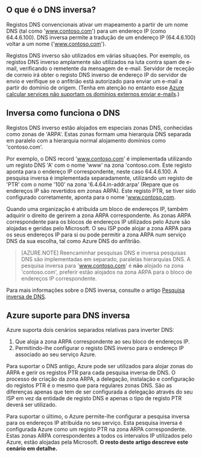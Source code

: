 ## <a name="what-is-reverse-dns"></a>O que é o DNS inversa?

Registos DNS convencionais ativar um mapeamento a partir de um nome DNS (tal como 'www.contoso.com') para um endereço IP (como 64.4.6.100).  DNS inversa permite a tradução de um endereço IP (64.4.6.100) voltar a um nome ('www.contoso.com').

Registos DNS inverso são utilizados em várias situações. Por exemplo, os registos DNS inverso amplamente são utilizados na luta contra spam de e-mail, verificando o remetente da mensagem de e-mail.  Servidor de receção de correio irá obter o registo DNS inverso de endereço IP do servidor de envio e verifique se o anfitrião está autorizado para enviar um e-mail a partir do domínio de origem. (Tenha em atenção no entanto esse [Azure calcular services não suportam os domínios externos enviar e-mails](https://blogs.msdn.microsoft.com/mast/2016/04/04/sending-e-mail-from-azure-compute-resource-to-external-domains/).)

## <a name="how-reverse-dns-works"></a>Inversa como funciona o DNS

Registos DNS inverso estão alojados em especiais zonas DNS, conhecidas como zonas de 'ARPA'.  Estas zonas formam uma hierarquia DNS separada em paralelo com a hierarquia normal alojamento domínios como 'contoso.com'.

Por exemplo, o DNS record 'www.contoso.com' é implementada utilizando um registo DNS 'A' com o nome 'www' na zona 'contoso.com.  Este registo aponta para o endereço IP correspondente, neste caso 64.4.6.100.  A pesquisa inversa é implementada separadamente, utilizando um registo de 'PTR' com o nome '100' na zona '6.4.64.in-addr.arpa' (Repare que os endereços IP são revertidos em zonas ARPA).  Este registo PTR, se tiver sido configurado corretamente, aponta para o nome 'www.contoso.com.

Quando uma organização é atribuída um bloco de endereços IP, também adquirir o direito de gerirem a zona ARPA correspondente. As zonas ARPA correspondente para os blocos de endereços IP utilizados pelo Azure são alojadas e geridas pelo Microsoft. O seu ISP pode alojar a zona ARPA para os seus endereços IP para si ou pode permitir a zona ARPA num serviço DNS da sua escolha, tal como Azure DNS do anfitrião.

>[AZURE.NOTE] Reencaminhar pesquisas DNS e inversa pesquisas DNS são implementadas em separado, paralelas hierarquias DNS. A pesquisa inversa para 'www.contoso.com' é **não** alojado na zona 'contoso.com', preferir estão alojados na zona ARPA para o bloco de endereços IP correspondente.

Para mais informações sobre o DNS inversa, consulte o artigo [Pesquisa inversa de DNS](http://en.wikipedia.org/wiki/Reverse_DNS_lookup).

## <a name="azure-support-for-reverse-dns"></a>Azure suporte para DNS inversa

Azure suporta dois cenários separados relativas para inverter DNS:

1. Que aloja a zona ARPA correspondente ao seu bloco de endereços IP.
2. Permitindo-lhe configurar o registo DNS inverso para o endereço IP associado ao seu serviço Azure.

Para suportar o DNS antigo, Azure pode ser utilizados para alojar zonas do ARPA e gerir os registos PTR para cada pesquisa inversa de DNS.  O processo de criação da zona ARPA, a delegação, instalação e configuração do registos PTR é o mesmo que para regulares zonas DNS.  São as diferenças apenas que tem de ser configurada a delegação através do seu ISP em vez da entidade de registo DNS e apenas o tipo de registo PTR deverá ser utilizado.

Para suportar o último, o Azure permite-lhe configurar a pesquisa inversa para os endereços IP atribuída no seu serviço.  Esta pesquisa inversa é configurada Azure como um registo PTR na zona ARPA correspondente.  Estas zonas ARPA correspondentes a todos os intervalos IP utilizados pelo Azure, estão alojadas pela Microsoft. **O resto deste artigo descreve este cenário em detalhe.**
